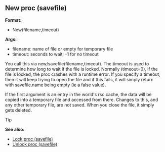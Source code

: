## New proc (savefile)

**Format:**
+   New(filename,timeout)
<!-- -->
**Args:**
+   filename: name of file or empty for temporary file
+   timeout: seconds to wait; -1 for no timeout


You call this via new/savefile(filename,timeout). The timeout
is used to determine how long to wait if the file is locked. Normally
(timeout=0), if the file is locked, the proc crashes with a runtime
error. If you specify a timeout, then it will keep trying to open the
file and if this fails, it will simply return with savefile.name being
empty (ie a false value). 

If the first argument is an entry in
the world\'s rsc cache, the data will be copied into a temporary file
and accessed from there. Changes to this, and any other temporary file,
are not saved. When you close the file, it simply gets deleted.

> [!TIP] 
> **See also:**
> +   [Lock proc (savefile)](/ref/savefile/proc/Lock.md) 
> +   [Unlock proc (savefile)](/ref/savefile/proc/Unlock.md) <!-- -->